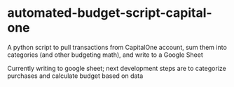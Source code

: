 # automated-budget-script-capital-one
A python script to pull transactions from CapitalOne account, sum them into categories (and other budgeting math), and write to a Google Sheet

Currently writing to google sheet; next development steps are to categorize purchases and calculate budget based on data
